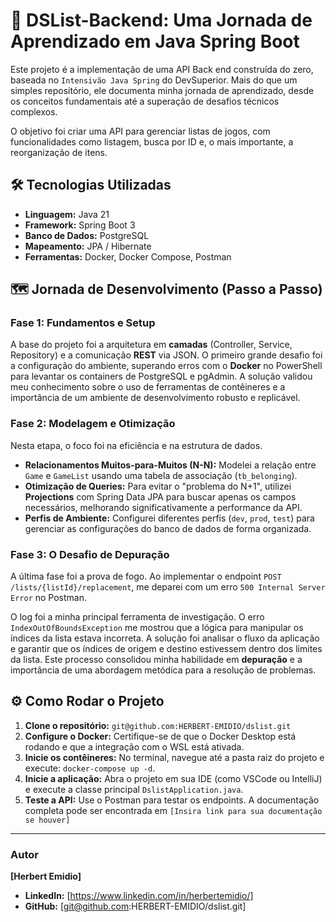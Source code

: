 # 🚀 **DSList-Backend: Uma Jornada de Aprendizado em Java Spring Boot**

Este projeto é a implementação de uma API Back end construída do zero, baseada no `Intensivão Java Spring` do DevSuperior. Mais do que um simples repositório, ele documenta minha jornada de aprendizado, desde os conceitos fundamentais até a superação de desafios técnicos complexos.

O objetivo foi criar uma API para gerenciar listas de jogos, com funcionalidades como listagem, busca por ID e, o mais importante, a reorganização de itens.

## 🛠️ **Tecnologias Utilizadas**

-   **Linguagem:** Java 21
-   **Framework:** Spring Boot 3
-   **Banco de Dados:** PostgreSQL
-   **Mapeamento:** JPA / Hibernate
-   **Ferramentas:** Docker, Docker Compose, Postman

## 🗺️ **Jornada de Desenvolvimento (Passo a Passo)**

### **Fase 1: Fundamentos e Setup**

A base do projeto foi a arquitetura em **camadas** (Controller, Service, Repository) e a comunicação **REST** via JSON. O primeiro grande desafio foi a configuração do ambiente, superando erros com o **Docker** no PowerShell para levantar os containers de PostgreSQL e pgAdmin. A solução validou meu conhecimento sobre o uso de ferramentas de contêineres e a importância de um ambiente de desenvolvimento robusto e replicável.

### **Fase 2: Modelagem e Otimização**

Nesta etapa, o foco foi na eficiência e na estrutura de dados.
-   **Relacionamentos Muitos-para-Muitos (N-N):** Modelei a relação entre `Game` e `GameList` usando uma tabela de associação (`tb_belonging`).
-   **Otimização de Queries:** Para evitar o "problema do N+1", utilizei **Projections** com Spring Data JPA para buscar apenas os campos necessários, melhorando significativamente a performance da API.
-   **Perfis de Ambiente:** Configurei diferentes perfis (`dev`, `prod`, `test`) para gerenciar as configurações do banco de dados de forma organizada.

### **Fase 3: O Desafio de Depuração**

A última fase foi a prova de fogo. Ao implementar o endpoint `POST /lists/{listId}/replacement`, me deparei com um erro `500 Internal Server Error` no Postman.

O log foi a minha principal ferramenta de investigação. O erro `IndexOutOfBoundsException` me mostrou que a lógica para manipular os índices da lista estava incorreta. A solução foi analisar o fluxo da aplicação e garantir que os índices de origem e destino estivessem dentro dos limites da lista. Este processo consolidou minha habilidade em **depuração** e a importância de uma abordagem metódica para a resolução de problemas.

## ⚙️ **Como Rodar o Projeto**

1.  **Clone o repositório:** `git@github.com:HERBERT-EMIDIO/dslist.git`
2.  **Configure o Docker:** Certifique-se de que o Docker Desktop está rodando e que a integração com o WSL está ativada.
3.  **Inicie os contêineres:** No terminal, navegue até a pasta raiz do projeto e execute: `docker-compose up -d`.
4.  **Inicie a aplicação:** Abra o projeto em sua IDE (como VSCode ou IntelliJ) e execute a classe principal `DslistApplication.java`.
5.  **Teste a API:** Use o Postman para testar os endpoints. A documentação completa pode ser encontrada em `[Insira link para sua documentação se houver]`

---

### **Autor**

**[Herbert Emidio]**
-   **LinkedIn:** [https://www.linkedin.com/in/herbertemidio/]
-   **GitHub:** [git@github.com:HERBERT-EMIDIO/dslist.git]
